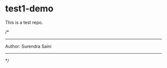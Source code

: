 # test1-demo
This is a test repo.

/*
****************************
Author: Surendra Saini
****************************
*/
